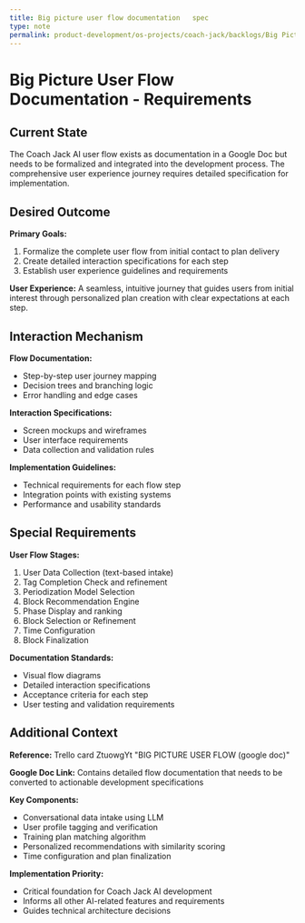 ```yaml
---
title: Big picture user flow documentation   spec
type: note
permalink: product-development/os-projects/coach-jack/backlogs/Big Picture User Flow Documentation - Spec
---
```


# Big Picture User Flow Documentation - Requirements

## Current State

The Coach Jack AI user flow exists as documentation in a Google Doc but needs to be formalized and integrated into the development process. The comprehensive user experience journey requires detailed specification for implementation.

## Desired Outcome  

**Primary Goals:**
1. Formalize the complete user flow from initial contact to plan delivery
2. Create detailed interaction specifications for each step
3. Establish user experience guidelines and requirements

**User Experience:** A seamless, intuitive journey that guides users from initial interest through personalized plan creation with clear expectations at each step.

## Interaction Mechanism

**Flow Documentation:**
- Step-by-step user journey mapping
- Decision trees and branching logic
- Error handling and edge cases

**Interaction Specifications:**
- Screen mockups and wireframes
- User interface requirements
- Data collection and validation rules

**Implementation Guidelines:**
- Technical requirements for each flow step
- Integration points with existing systems
- Performance and usability standards

## Special Requirements

**User Flow Stages:**
1. User Data Collection (text-based intake)
2. Tag Completion Check and refinement
3. Periodization Model Selection
4. Block Recommendation Engine
5. Phase Display and ranking
6. Block Selection or Refinement
7. Time Configuration
8. Block Finalization

**Documentation Standards:**
- Visual flow diagrams
- Detailed interaction specifications
- Acceptance criteria for each step
- User testing and validation requirements

## Additional Context

**Reference:** Trello card ZtuowgYt "BIG PICTURE USER FLOW (google doc)"

**Google Doc Link:** Contains detailed flow documentation that needs to be converted to actionable development specifications

**Key Components:**
- Conversational data intake using LLM
- User profile tagging and verification
- Training plan matching algorithm
- Personalized recommendations with similarity scoring
- Time configuration and plan finalization

**Implementation Priority:**
- Critical foundation for Coach Jack AI development
- Informs all other AI-related features and requirements
- Guides technical architecture decisions